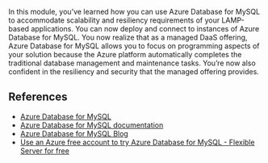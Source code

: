 In this module, you’ve learned how you can use Azure Database for MySQL to accommodate scalability and resiliency requirements of your LAMP-based applications. You can now deploy and connect to instances of Azure Database for MySQL. You now realize that as a managed DaaS offering, Azure Database for MySQL allows you to focus on programming aspects of your solution because the Azure platform automatically completes the traditional database management and maintenance tasks. You’re now also confident in the resiliency and security that the managed offering provides.

## References

- [Azure Database for MySQL](https://www.youtube.com/redirect?event=playlist_description&redir_token=QUFFLUhqazdIOUMyQVh0OGxVY0p6c2NHUlFGRmY1eGhCUXxBQ3Jtc0tuNzlqQkpOMzR4b0Y5SWhiNFdqSnpocTZzanR5WGxFYXJiRk1ZTVZRcXJjbXhIUnFnUE1yMlptM0ItSzZCZm5jRkFDMlZ0MmRKU0hPaVJVS09JcEtLRlFnVzZqZHB0UEI5RlgzaTFTcTR0Y2psbHQ4UQ&q=https%3A%2F%2Faka.ms%2Fmysql)
- [Azure Database for MySQL documentation](https://www.youtube.com/redirect?event=playlist_description&redir_token=QUFFLUhqbVhMZjIxYnNuSElpNGhCOWNIaG9MMjlTamtHd3xBQ3Jtc0tuTC1BRm5zUGVoWV9wbjk5Ujkya3ZyLTVWUWVnZU9EQ2YxREZMRTVGd1d0U3paWnpWcGtQc0V1ellOYXRiNFVlRUpYN0V3c0k5eFBoQTAyQ0x6Y2JFRDBGa0VIOEw4UWxHNFBaVkVvRzJ6NnhMVWMyWQ&q=https%3A%2F%2Faka.ms%2Fmysqldocs)
- [Azure Database for MySQL Blog](https://www.youtube.com/redirect?event=playlist_description&redir_token=QUFFLUhqa1pPWjZrOFNwNXBUOU5idnV1cWFraTFNZko0QXxBQ3Jtc0tsX0pxUk0wTXZ3MzlGWmhSalE5UXNzWXVPNFcxY3dlQWs5OVlHcm1hTlpzZERFVWVYZXhOSS1Xd0pIUmVEemtyTExUcDNwVlF1aEJCWS1JWmNJM1VOVnVIaVF2N09oeDlzOWFQOFdJdmFabWR0cFBQTQ&q=https%3A%2F%2Faka.ms%2Fazure-db-mysql-blog)
- [Use an Azure free account to try Azure Database for MySQL - Flexible Server for free](/azure/mysql/flexible-server/how-to-deploy-on-azure-free-account)

